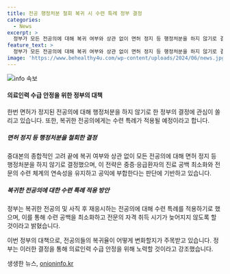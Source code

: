 ```yaml
---
title: 전공 행정처분 철회 복귀 시 수련 특례 정부 결정
categories:
  - News
excerpt: >
  정부가 모든 전공의에 대해 복귀 여부와 상관 없이 면허 정지 등 행정처분을 하지 않기로 결정했습니다. 또한, 복귀한 전공의에 대해서는 수련 특례 적용 방안을 마련하기로 하였으며 이에 대한 관심이 높아지고 있습니다. 전공의들의 복귀율과 이번 정부 대책이 얼마나 효과를 나타낼지에 대한 관심이 집중되고 있습니다. 정부는 전문의 수급을 고려하여 복귀를 촉구하며, 의료인력 수급 추계에 전공의들의 의견을 반영할 것이라 강조하였습니다.
feature_text: >
  정부가 모든 전공의에 대해 복귀 여부와 상관 없이 면허 정지 등 행정처분을 하지 않기로 결정했습니다. 또한, 복귀한 전공의에 대해서는 수련 특례 적용 방안을 마련하기로 하였으며 이에 대한 관심이 높아지고 있습니다. 전공의들의 복귀율과 이번 정부 대책이 얼마나 효과를 나타낼지에 대한 관심이 집중되고 있습니다. 정부는 전문의 수급을 고려하여 복귀를 촉구하며, 의료인력 수급 추계에 전공의들의 의견을 반영할 것이라 강조하였습니다.
image: 'https://www.behealthy4u.com/wp-content/uploads/2024/06/news.jpg'
---
```


<p><img src="https://www.behealthy4u.com/wp-content/uploads/2024/06/news.jpg" alt="info 속보" /></p>

<h4>의료인력 수급 안정을 위한 정부의 대책</h4>

<p>한번 면허가 정지된 전공의에 대해 행정처분을 하지 않기로 한 정부의 결정에 관심이 쏠리고 있습니다. 또한, 복귀한 전공의에게는 수련 특례가 적용될 예정이라고 합니다.</p>

<h5>면허 정지 등 행정처분을 철회한 결정</h5>

<p>중대본의 종합적인 고려 끝에 복귀 여부와 상관 없이 모든 전공의에 대해 면허 정지 등 행정처분을 하지 않기로 결정했으며, 이 전략은 중증·응급환자의 진료 공백 최소화와 전문의 수련 체계의 연속성을 유지하고 공익에 부합한다는 판단에 기반하고 있습니다.</p>

<h5>복귀한 전공의에 대한 수련 특례 적용 방안</h5>

<p>정부는 복귀한 전공의 및 사직 후 재응시하는 전공의에 대해 수련 특례를 적용하기로 했으며, 이를 통해 수련 공백을 최소화하고 전문의 자격 취득 시기가 늦어지지 않도록 할 것이라고 밝혔습니다.</p>

<p>이번 정부의 대책으로, 전공의들의 복귀율이 어떻게 변화할지가 주목받고 있습니다. 정부는 이러한 결정을 통해 의료인력 수급 안정을 위해 노력할 것이라고 강조했습니다.</p>
생생한 뉴스, <a href="https://onioninfo.kr" rel="dofollow">onioninfo.kr</a>


